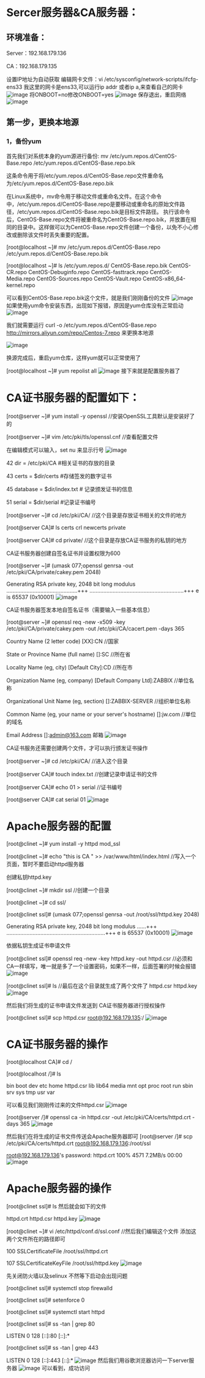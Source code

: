 # Sercer服务器&CA服务器：

## 环境准备：
  Server：192.168.179.136
  
  CA：192.168.179.135

设置IP地址为自动获取
编辑网卡文件：vi /etc/sysconfig/network-scripts/ifcfg-ens33
我这里的网卡是ens33,可以运行ip addr 或者ip a,来查看自己的网卡
![image](https://github.com/ysl1415926/cve/assets/138963581/f557a443-d012-40c9-bdc9-bf2b68a7802a)
将ONBOOT=no修改ONBOOT=yes
![image](https://github.com/ysl1415926/cve/assets/138963581/1b6ea202-5afd-4c64-9f59-e5995fe4a866)
保存退出，重启网络
![image](https://github.com/ysl1415926/cve/assets/138963581/e2d02a8b-580c-4bba-a185-39d56c95eebe)

## 第一步，更换本地源
### 1，备份yum
首先我们对系统本身的yum源进行备份: mv /etc/yum.repos.d/CentOS-Base.repo /etc/yum.repos.d/CentOS-Base.repo.bik

这条命令用于将/etc/yum.repos.d/CentOS-Base.repo文件重命名为/etc/yum.repos.d/CentOS-Base.repo.bik

在Linux系统中，mv命令用于移动文件或重命名文件。在这个命令中，/etc/yum.repos.d/CentOS-Base.repo是要移动或重命名的原始文件路径，/etc/yum.repos.d/CentOS-Base.repo.bik是目标文件路径。
执行该命令后，CentOS-Base.repo文件将被重命名为CentOS-Base.repo.bik，并放置在相同的目录中。这样做可以为CentOS-Base.repo文件创建一个备份，以免不小心修改或删除该文件时丢失重要的配置。

[root@localhost ~]# mv /etc/yum.repos.d/CentOS-Base.repo /etc/yum.repos.d/CentOS-Base.repo.bik

[root@localhost ~]# ls /etc/yum.repos.d/
CentOS-Base.repo.bik  CentOS-CR.repo  CentOS-Debuginfo.repo  CentOS-fasttrack.repo  CentOS-Media.repo  CentOS-Sources.repo  CentOS-Vault.repo  CentOS-x86_64-kernel.repo

可以看到CentOS-Base.repo.bik这个文件，就是我们刚刚备份的文件
![image](https://github.com/ysl1415926/cve/assets/138963581/eed2a499-2fce-4124-829e-11f0efbbd20d)
如果使用yum命令安装东西，出现如下报错，原因是yum仓库没有正常启动
![image](https://github.com/ysl1415926/cve/assets/138963581/d2af200e-5a97-4e15-9e96-5d234e17f769)

我们就需要运行 curl -o /etc/yum.repos.d/CentOS-Base.repo http://mirrors.aliyun.com/repo/Centos-7.repo 来更换本地源

![image](https://github.com/ysl1415926/cve/assets/138963581/2a070fb3-ceb5-4883-b806-3f091cf1c35c)

换源完成后，重启yum仓库，这样yum就可以正常使用了

[root@localhost ~]# yum repolist all
![image](https://github.com/ysl1415926/cve/assets/138963581/5d419961-015f-4af0-85c6-26c283ad9b36)
接下来就是配置服务器了
# CA证书服务器的配置如下：
[root@server ~]# yum install -y openssl     //安装OpenSSL工具默认是安装好了的 

[root@server ~]# vim /etc/pki/tls/openssl.cnf    //查看配置文件

在编辑模式可以输入，set nu 来显示行号
![image](https://github.com/ysl1415926/cve/assets/138963581/28132451-d4d2-4cc8-9653-d4dac8f4bfeb)


42 dir             = /etc/pki/CA           #相关证书的存放的目录

43 certs           = $dir/certs            #存储签发的数字证书

45 database        = $dir/index.txt        # 记录颁发证书的信息

51 serial          = $dir/serial            #记录证书编号

[root@server ~]# cd /etc/pki/CA/    //这个目录是存放证书相关的文件的地方

[root@server CA]# ls
certs  crl  newcerts  private

[root@server CA]# cd private/    //这个目录是存放CA证书服务的私钥的地方

CA证书服务器创建自签名证书并设置权限为600

[root@server ~]# (umask 077;openssl genrsa -out /etc/pki/CA/private/cakey.pem 2048)

Generating RSA private key, 2048 bit long modulus
..............................................+++
.............................................................+++
e is 65537 (0x10001)
![image](https://github.com/ysl1415926/cve/assets/138963581/c12fa0b4-2932-4604-9603-87b540be81e9)

CA证书服务器签发本地自签名证书（需要输入一些基本信息）

[root@server ~]# openssl req -new -x509 -key /etc/pki/CA/private/cakey.pem -out /etc/pki/CA/cacert.pem -days 365

Country Name (2 letter code) [XX]:CN      //国家

State or Province Name (full name) []:SC  //所在省

Locality Name (eg, city) [Default City]:CD   //所在市

Organization Name (eg, company) [Default Company Ltd]:ZABBIX    //单位名称

Organizational Unit Name (eg, section) []:ZABBIX-SERVER  //组织单位名称

Common Name (eg, your name or your server's hostname) []:jw.com    //单位的域名

Email Address []:admin@163.com   邮箱
![image](https://github.com/ysl1415926/cve/assets/138963581/ff57ede4-ba1c-4f20-adf0-a9f0ae8dcb41)

CA证书服务还需要创建两个文件，才可以执行颁发证书操作

[root@server ~]# cd /etc/pki/CA/    //进入这个目录

[root@server CA]# touch index.txt    //创建记录申请证书的文件

[root@server CA]# echo 01 > serial    //证书编号

[root@server CA]# cat serial 
01
![image](https://github.com/ysl1415926/cve/assets/138963581/81e9cbc8-0470-4e47-a6f9-5e95e2863dfc)
# Apache服务器的配置
[root@clinet ~]# yum install -y httpd mod_ssl 

[root@clinet ~]# echo "this is CA " >> /var/www/html/index.html     //写入一个页面，暂时不要启动httpd服务器

创建私钥httpd.key

[root@clinet ~]# mkdir ssl    //创建一个目录

[root@clinet ~]# cd ssl/

[root@clinet ssl]# (umask 077;openssl genrsa -out /root/ssl/httpd.key 2048)

Generating RSA private key, 2048 bit long modulus
......+++
................................................................+++
e is 65537 (0x10001)
![image](https://github.com/ysl1415926/cve/assets/138963581/37007c6e-bf7f-4be2-8b73-400cdd4402a2)

依据私钥生成证书申请文件

[root@clinet ssl]# openssl req -new -key httpd.key -out httpd.csr    //必须和CA一样填写，唯一就是多了一个设置密码，如果不一样，后面签署的时候会报错
![image](https://github.com/ysl1415926/cve/assets/138963581/590bef41-08cc-4310-92df-624b9b7f1972)


[root@clinet ssl]# ls    //最后在这个目录就生成了两个文件了
httpd.csr  httpd.key
![image](https://github.com/ysl1415926/cve/assets/138963581/bfd78917-c3e9-4cf4-9e26-8b18863d1d46)

然后我们将生成的证书申请文件发送到 CA证书服务器进行授权操作

[root@clinet ssl]# scp httpd.csr root@192.168.179.135:/
![image](https://github.com/ysl1415926/cve/assets/138963581/f575e132-8a40-43a5-a0c3-f52ce945de06)
# CA证书服务器的操作
[root@localhost CA]# cd /

[root@localhost /]# ls

bin  boot  dev  etc  home  httpd.csr  lib  lib64  media  mnt  opt  proc  root  run  sbin  srv  sys  tmp  usr  var

可以看见我们刚刚传过来的文件httpd.csr
![image](https://github.com/ysl1415926/cve/assets/138963581/217f429d-0881-492d-8a0a-4de9636d6b7f)

[root@server /]# openssl ca -in httpd.csr -out /etc/pki/CA/certs/httpd.crt -days 365
![image](https://github.com/ysl1415926/cve/assets/138963581/74a34fc0-f278-4283-9d82-e161d505d5ba)


然后我们在将生成的证书文件传送会Apache服务器即可
[root@server /]# scp /etc/pki/CA/certs/httpd.crt root@192.168.179.136:/root/ssl

root@192.168.179.136's password: 
httpd.crt                                                      100% 4571     7.2MB/s   00:00    
![image](https://github.com/ysl1415926/cve/assets/138963581/cf1c1ed7-2dc5-4df2-85d1-1340e88ee5ac)

# Apache服务器的操作
[root@clinet ssl]# ls   然后就会如下的文件

httpd.crt  httpd.csr  httpd.key
![image](https://github.com/ysl1415926/cve/assets/138963581/254735a0-7864-4211-99be-8c55f4642b6f)

[root@clinet ~]# vi /etc/httpd/conf.d/ssl.conf   //然后我们编辑这个文件   添加这两个文件所在的路径即可

   100 SSLCertificateFile /root/ssl/httpd.crt
   
   107 SSLCertificateKeyFile /root/ssl/httpd.key
![image](https://github.com/ysl1415926/cve/assets/138963581/3d85d8c4-d8cb-4495-b39b-069cd67c0f94)

   
先关闭防火墙以及selinux 不然等下启动会出现问题

[root@clinet ssl]# systemctl stop firewalld   

[root@clinet ssl]# setenforce 0

[root@clinet ssl]# systemctl start httpd

[root@clinet ssl]# ss -tan | grep 80

LISTEN     0      128       [::]:80                    [::]:*   

[root@clinet ssl]# ss -tan | grep 443

LISTEN     0      128       [::]:443                   [::]:* 
![image](https://github.com/ysl1415926/cve/assets/138963581/10c40cb5-704b-4965-a3a3-90f3a3406932)
然后我们用谷歌浏览器访问一下server服务器
![image](https://github.com/ysl1415926/cve/assets/138963581/a2149a04-a8db-41c9-ad62-ec839ce74841)
可以看到，成功访问
